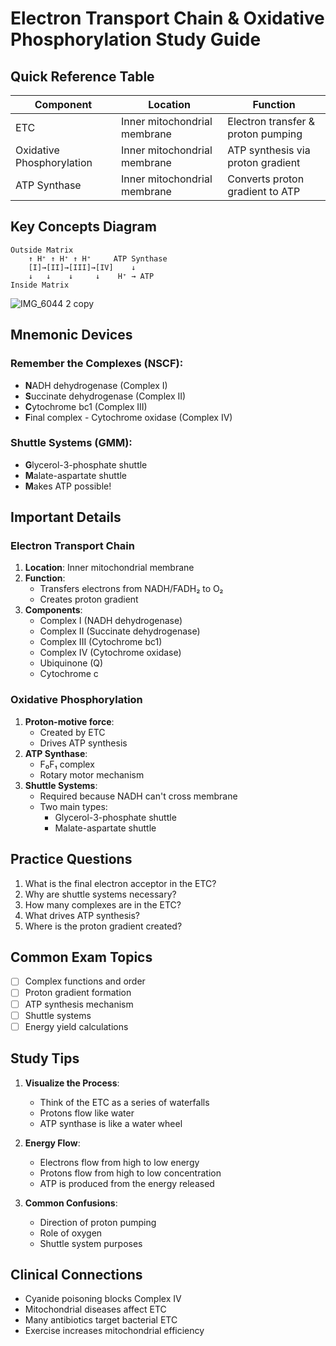 # Electron Transport Chain & Oxidative Phosphorylation Study Guide

## Quick Reference Table

| Component                 | Location                     | Function                           |
| ------------------------- | ---------------------------- | ---------------------------------- |
| ETC                       | Inner mitochondrial membrane | Electron transfer & proton pumping |
| Oxidative Phosphorylation | Inner mitochondrial membrane | ATP synthesis via proton gradient  |
| ATP Synthase              | Inner mitochondrial membrane | Converts proton gradient to ATP    |

## Key Concepts Diagram

```
Outside Matrix
    ↑ H⁺ ↑ H⁺ ↑ H⁺     ATP Synthase
    [I]→[II]→[III]→[IV]    ↓
    ↓   ↓    ↓     ↓    H⁺ → ATP
Inside Matrix
```
![IMG_6044 2 copy](https://github.com/user-attachments/assets/00143f45-9e91-462a-8984-54cca8daf7c6)

## Mnemonic Devices

### Remember the Complexes (NSCF):

- **N**ADH dehydrogenase (Complex I)
- **S**uccinate dehydrogenase (Complex II)
- **C**ytochrome bc1 (Complex III)
- **F**inal complex - Cytochrome oxidase (Complex IV)

### Shuttle Systems (GMM):

- **G**lycerol-3-phosphate shuttle
- **M**alate-aspartate shuttle
- **M**akes ATP possible!

## Important Details

### Electron Transport Chain

1. **Location**: Inner mitochondrial membrane
2. **Function**:
   - Transfers electrons from NADH/FADH₂ to O₂
   - Creates proton gradient
3. **Components**:
   - Complex I (NADH dehydrogenase)
   - Complex II (Succinate dehydrogenase)
   - Complex III (Cytochrome bc1)
   - Complex IV (Cytochrome oxidase)
   - Ubiquinone (Q)
   - Cytochrome c

### Oxidative Phosphorylation

1. **Proton-motive force**:
   - Created by ETC
   - Drives ATP synthesis
2. **ATP Synthase**:
   - F₀F₁ complex
   - Rotary motor mechanism
3. **Shuttle Systems**:
   - Required because NADH can't cross membrane
   - Two main types:
     - Glycerol-3-phosphate shuttle
     - Malate-aspartate shuttle

## Practice Questions

1. What is the final electron acceptor in the ETC?
2. Why are shuttle systems necessary?
3. How many complexes are in the ETC?
4. What drives ATP synthesis?
5. Where is the proton gradient created?

## Common Exam Topics

- [ ] Complex functions and order
- [ ] Proton gradient formation
- [ ] ATP synthesis mechanism
- [ ] Shuttle systems
- [ ] Energy yield calculations

## Study Tips

1. **Visualize the Process**:

   - Think of the ETC as a series of waterfalls
   - Protons flow like water
   - ATP synthase is like a water wheel

2. **Energy Flow**:

   - Electrons flow from high to low energy
   - Protons flow from high to low concentration
   - ATP is produced from the energy released

3. **Common Confusions**:
   - Direction of proton pumping
   - Role of oxygen
   - Shuttle system purposes

## Clinical Connections

- Cyanide poisoning blocks Complex IV
- Mitochondrial diseases affect ETC
- Many antibiotics target bacterial ETC
- Exercise increases mitochondrial efficiency
